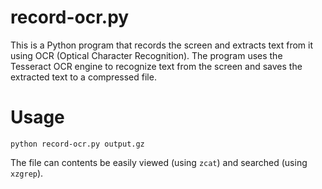 # record-ocr.py

This is a Python program that records the screen and extracts text from it using OCR (Optical Character Recognition). The program uses the Tesseract OCR engine to recognize text from the screen and saves the extracted text to a compressed file.

# Usage
```
python record-ocr.py output.gz
```

The file can contents be easily viewed (using `zcat`) and searched  (using `xzgrep`).
